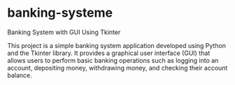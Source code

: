 # banking-systeme
Banking System with GUI Using Tkinter

This project is a simple banking system application developed using Python and the Tkinter library. It provides a graphical user interface (GUI) that allows users to perform basic banking operations such as logging into an account, depositing money, withdrawing money, and checking their account balance.
